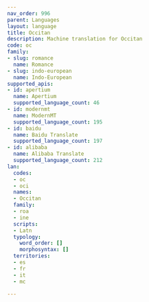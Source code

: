 ```yaml
---
nav_order: 996
parent: Languages
layout: language
title: Occitan
description: Machine translation for Occitan
code: oc
family:
- slug: romance
  name: Romance
- slug: indo-european
  name: Indo-European
supported_apis:
- id: apertium
  name: Apertium
  supported_language_count: 46
- id: modernmt
  name: ModernMT
  supported_language_count: 195
- id: baidu
  name: Baidu Translate
  supported_language_count: 197
- id: alibaba
  name: Alibaba Translate
  supported_language_count: 212
lan:
  codes:
  - oc
  - oci
  names:
  - Occitan
  family:
  - roa
  - ine
  scripts:
  - Latn
  typology:
    word_order: []
    morphosyntax: []
  territories:
  - es
  - fr
  - it
  - mc

---
```



